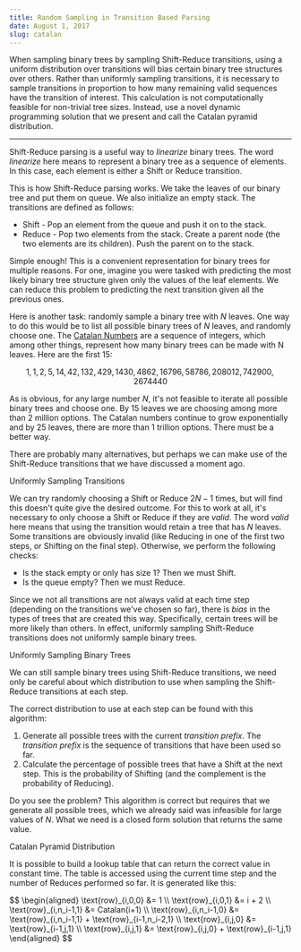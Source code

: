 ```yaml
---
title: Random Sampling in Transition Based Parsing
date: August 1, 2017
slug: catalan
---
```


When sampling binary trees by sampling Shift-Reduce transitions, using a uniform distribution over transitions will bias certain binary tree structures over others. Rather than uniformly sampling transitions, it is necessary to sample transitions in proportion to how many remaining valid sequences have the transition of interest. This calculation is not computationally feasible for non-trivial tree sizes. Instead, use a novel dynamic programming solution that we present and call the Catalan pyramid distribution.

<hr style="border-color: black;">

Shift-Reduce parsing is a useful way to _linearize_ binary trees. The word _linearize_ here means to represent a binary tree as a sequence of elements. In this case, each element is either a Shift or Reduce transition.

This is how Shift-Reduce parsing works. We take the leaves of our binary tree and put them on queue. We also initialize an empty stack. The transitions are defined as follows:

- Shift - Pop an element from the queue and push it on to the stack.
- Reduce - Pop two elements from the stack. Create a parent node (the two elements are its children). Push the parent on to the stack.

Simple enough! This is a convenient representation for binary trees for multiple reasons. For one, imagine you were tasked with predicting the most likely binary tree structure given only the values of the leaf elements. We can reduce this problem to predicting the next transition given all the previous ones.

Here is another task: randomly sample a binary tree with $N$ leaves. One way to do this would be to list all possible binary trees of $N$ leaves, and randomly choose one. The [Catalan Numbers](https://en.wikipedia.org/wiki/Catalan_number) are a sequence of integers, which among other things, represent how many binary trees can be made with N leaves. Here are the first 15:

$$1, 1, 2, 5, 14, 42, 132, 429, 1430, 4862, 16796, 58786, 208012, 742900, 2674440$$

As is obvious, for any large number $N$, it's not feasible to iterate all possible binary trees and choose one. By 15 leaves we are choosing among more than 2 million options. The Catalan numbers continue to grow exponentially and by 25 leaves, there are more than 1 trillion options. There must be a better way.

There are probably many alternatives, but perhaps we can make use of the Shift-Reduce transitions that we have discussed a moment ago.

<section id="uniform-transitions">Uniformly Sampling Transitions</section>

We can try randomly choosing a Shift or Reduce $2N-1$ times, but will find this doesn't quite give the desired outcome. For this to work at all, it's necessary to only choose a Shift or Reduce if they are _valid_. The word _valid_ here means that using the transition would retain a tree that has $N$ leaves. Some transitions are obviously invalid (like Reducing in one of the first two steps, or Shifting on the final step). Otherwise, we perform the following checks:

- Is the stack empty or only has size 1? Then we must Shift.
- Is the queue empty? Then we must Reduce.

Since we not all transitions are not always valid at each time step (depending on the transitions we've chosen so far), there is _bias_ in the types of trees that are created this way. Specifically, certain trees will be more likely than others. In effect, uniformly sampling Shift-Reduce transitions does not uniformly sample binary trees.

<section id="uniform-trees">Uniformly Sampling Binary Trees</section>

We can still sample binary trees using Shift-Reduce transitions, we need only be careful about which distribution to use when sampling the Shift-Reduce transitions at each step.

The correct distribution to use at each step can be found with this algorithm:

1. Generate all possible trees with the current _transition prefix_. The _transition prefix_ is the sequence of transitions that have been used so far.
2. Calculate the percentage of possible trees that have a Shift at the next step. This is the probability of Shifting (and the complement is the probability of Reducing).

Do you see the problem? This algorithm is correct but requires that we generate all possible trees, which we already said was infeasible for large values of $N$. What we need is a closed form solution that returns the same value.

<section id="uniform-trees">Catalan Pyramid Distribution</section>

It is possible to build a lookup table that can return the correct value in constant time. The table is accessed using the current time step and the number of Reduces performed so far. It is generated like this:

<div>
$$
\begin{aligned}
\text{row}_{i,0,0} &= 1 \\
\text{row}_{i,0,1} &= i + 2 \\
\text{row}_{i,n_i-1,1} &= Catalan(i+1) \\
\text{row}_{i,n_i-1,0} &= \text{row}_{i,n_i-1,1} + \text{row}_{i-1,n_i-2,1} \\
\text{row}_{i,j,0} &= \text{row}_{i-1,j,1} \\
\text{row}_{i,j,1} &= \text{row}_{i,j,0} + \text{row}_{i-1,j,1}
\end{aligned}
$$
</div>
